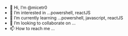 - 👋 Hi, I’m @micetr0
- 👀 I’m interested in ...powershell, reactJS
- 🌱 I’m currently learning ...powershell, javascript, reactJS
- 💞️ I’m looking to collaborate on ... 
- 📫 How to reach me ...

<!---
micetr0/micetr0 is a ✨ special ✨ repository because its `README.md` (this file) appears on your GitHub profile.
You can click the Preview link to take a look at your changes.
--->
